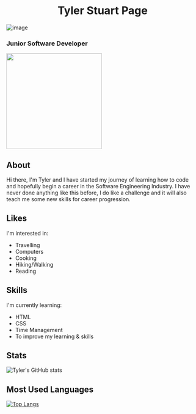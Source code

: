 <h1 align="center"> Tyler Stuart Page </h1>

![image](https://user-images.githubusercontent.com/125750266/221738157-0b3ef170-7d8a-4001-9892-39df227331fc.png)


### Junior Software Developer

<img src="https://user-images.githubusercontent.com/125750266/219950426-f087ba40-cafb-48d8-81e8-03853f467d34.png" height="250" width="250">

## About
Hi there, I'm Tyler and I have started my journey of learning how to code and hopefully begin a career in the Software Engineering Industry. I have never done anything like this before, I do like a challenge and it will also teach me some new skills for career progression. 

## Likes
I'm interested in:
- Travelling
- Computers
- Cooking
- Hiking/Walking
- Reading

## Skills
I'm currently learning: 

- HTML
- CSS
- Time Management
- To improve my learning & skills


## Stats
![Tyler's GitHub stats](https://github-readme-stats.vercel.app/api?username=tyler-page&show_icons=true&theme-gruvbox)


## Most Used Languages
[![Top Langs](https://github-readme-stats.vercel.app/api/top-langs/?username=tyler-page&hide_progress=false)](https://github.com/tyler-page/github-readme-stats)


